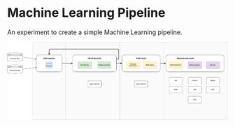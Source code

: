 # Machine Learning Pipeline
An experiment to create a simple Machine Learning pipeline.

<p align="center">
  <img src="Diagrams/ml_pipeline_diagram_v02.png" width="900"/>
</p>
